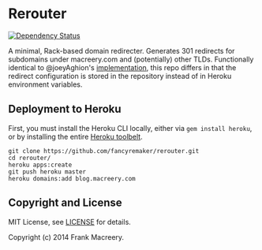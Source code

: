 # Rerouter

[![Dependency Status](https://gemnasium.com/fancyremarker/rerouter.png)](https://gemnasium.com/fancyremarker/rerouter)


A minimal, Rack-based domain redirecter. Generates 301 redirects for subdomains under macreery.com and (potentially) other TLDs. Functionally identical to @joeyAghion's [implementation](/joeyAghion/rerouter), this repo differs in that the redirect configuration is stored in the repository instead of in Heroku environment variables.

## Deployment to Heroku

First, you must install the Heroku CLI locally, either via `gem install heroku`, or by installing the entire [Heroku toolbelt](https://toolbelt.heroku.com/).

```
git clone https://github.com/fancyremaker/rerouter.git
cd rerouter/
heroku apps:create
git push heroku master
heroku domains:add blog.macreery.com
```

## Copyright and License

MIT License, see [LICENSE](LICENSE.md) for details.

Copyright (c) 2014 Frank Macreery.
